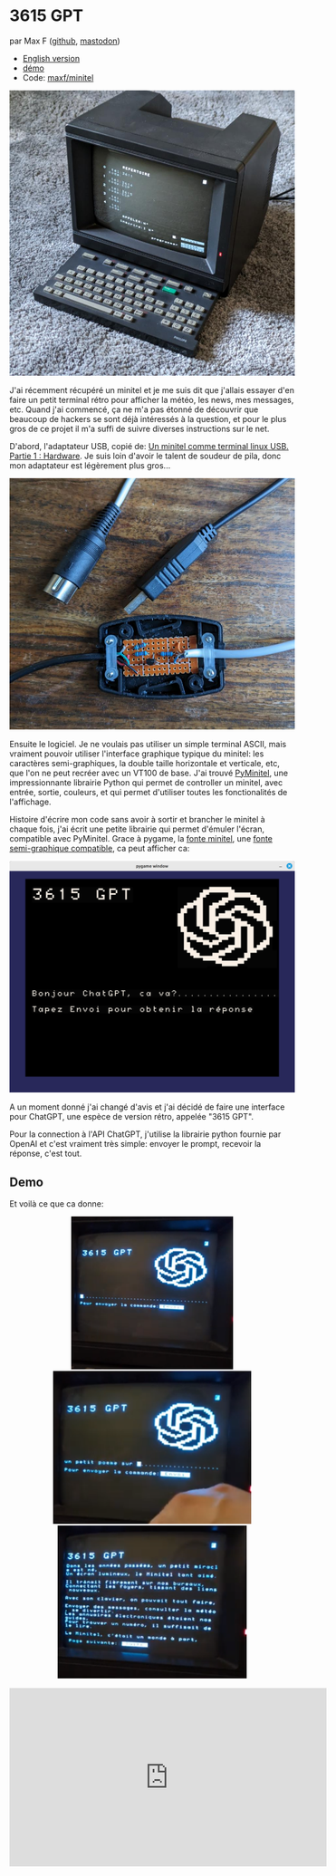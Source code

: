 # 3615 GPT

par Max F ([github](https://github.com/maxf/), [mastodon](https://mastodon.social/@maxf))

- [English version](index.en.md)
- [démo](#demo)
- Code: [maxf/minitel](https://github.com/maxf/minitel)


<p align="center"><img src="./minitel.jpg" width="600" alt="photo d'un minitel"/></p>

J'ai récemment récupéré un minitel et je me suis dit que j'allais essayer d'en
faire un petit terminal rétro pour afficher la météo, les news, mes messages,
etc. Quand j'ai commencé, ça ne m'a pas étonné de découvrir que beaucoup de
hackers se sont déjà intéressés à la question, et pour le plus gros de ce projet
il m'a suffi de suivre diverses instructions sur le net.

D'abord, l'adaptateur USB, copié de: [Un minitel comme terminal linux
USB. Partie 1 : Hardware](https://pila.fr/wordpress/?p=361). Je suis loin
d'avoir le talent de soudeur de pila, donc mon adaptateur est légèrement plus
gros...


<p align="center"><img src="./cable.jpg" width="600" alt="photo d'un cable usb-minitel"/></p>


Ensuite le logiciel. Je ne voulais pas utiliser un simple terminal ASCII, mais
vraiment pouvoir utiliser l'interface graphique typique du minitel: les
caractères semi-graphiques, la double taille horizontale et verticale, etc, que
l'on ne peut recréer avec un VT100 de base. J'ai trouvé
[PyMinitel](https://github.com/Zigazou/PyMinitel), une impressionnante librairie
Python qui permet de controller un minitel, avec entrée, sortie, couleurs, et
qui permet d'utiliser toutes les fonctionalités de l'affichage.

Histoire d'écrire mon code sans avoir à sortir et brancher le minitel à chaque
fois, j'ai écrit une petite librairie qui permet d'émuler l'écran, compatible
avec PyMinitel.  Grace à pygame, la [fonte minitel](https://github.com/Zigazou/Minitel-Canvas), une [fonte
semi-graphique compatible](https://github.com/dokutan/legacy_computing-font), ca peut afficher ca:


<p align="center"><img src="./emulator.png" width="600" alt="capture d'écran de l'émulateur"/></p>

A un moment donné j'ai changé d'avis et j'ai décidé de faire une interface pour ChatGPT, une espèce de version rétro, appelée "3615 GPT".

Pour la connection à l'API ChatGPT, j'utilise la librairie python fournie par
OpenAI et c'est vraiment très simple: envoyer le prompt, recevoir la réponse, c'est tout.

## Demo

Et voilà ce que ca donne:

<p align="center">
    <a href="./ecran0.png"><img src="./ecran0.png" height="270" alt="capture d'écran de l'émulateur"/></a>
    <a href="./ecran1.png"><img src="./ecran1.png" height="270" alt="capture d'écran de l'émulateur"/></a>
    <a href="./ecran2.png"><img src="./ecran2.png" height="270" alt="capture d'écran de l'émulateur"/></a>
</p>


<p align="center"><iframe width="560" height="315" src="https://www.youtube.com/embed/bjgSRb4fNNs" title="YouTube video player" frameborder="0" allow="accelerometer; autoplay; clipboard-write; encrypted-media; gyroscope; picture-in-picture; web-share" allowfullscreen></iframe></p>
